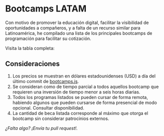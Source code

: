 # Bootcamps LATAM

Con motivo de promover la educación digital, facilitar la visibilidad de oportunidades a compañeros, y a falta de un recurso similar para Latinoamérica, he compilado una lista de los principales bootcamps de programación para facilitar su cotización.

Visita la tabla completa: []()

## Consideraciones 

1. Los precios se muestran en dólares estadounidenses (USD) a día del último commit de [bootcamps.js](src/scripts/bootcamps.js).
2. Se consideran como de tiempo parcial a todos aquellos bootcamp que requieren una inversión de tiempo menor a seis horas diarias.
3. Todos los programas listados se pueden cursar de forma remota, habiendo algunos que pueden cursarse de forma presencial de modo opcional. Consultar disponibilidad.
4. La cantidad de beca listada corresponde al máximo que otorga el bootcamp sin considerar patrocinios externos.

_¿Falta algo? ¡Envía tu pull request!._

